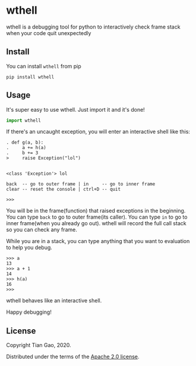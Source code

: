 # wthell

wthell is a debugging tool for python to interactively check frame stack when your code quit unexpectedly 

## Install

You can install ```wthell``` from pip

```
pip install wthell
```

## Usage

It's super easy to use wthell. Just import it and it's done!

```python
import wthell
```

If there's an uncaught exception, you will enter an interactive shell like this:

```
. def g(a, b):
.     a += h(a)
.     b += 3
>     raise Exception("lol")


<class 'Exception'> lol

back  -- go to outer frame | in     -- go to inner frame
clear -- reset the console | ctrl+D -- quit

>>> 
```

You will be in the frame(function) that raised exceptions in the beginning. You can type ```back``` to go to outer frame(its caller). 
You can type ```in``` to go to inner frame(when you already go out). wthell will record the full call stack so you can check any
frame. 

While you are in a stack, you can type anything that you want to evaluation to help you debug.

```
>>> a
13
>>> a + 1
14
>>> h(a)
16
>>> 
```

wthell behaves like an interactive shell. 

Happy debugging!

## License

Copyright Tian Gao, 2020.

Distributed under the terms of the [Apache 2.0 license](https://github.com/gaogaotiantian/wthell/blob/master/LICENSE).